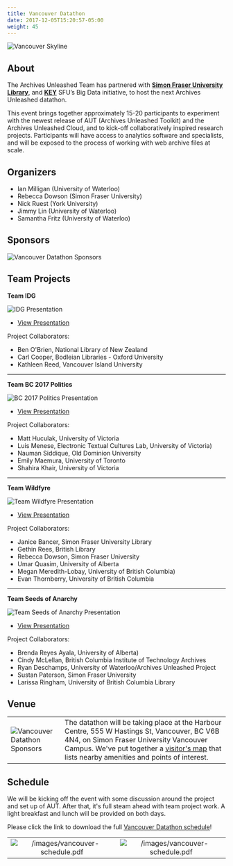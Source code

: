 ```yaml
---
title: Vancouver Datathon
date: 2017-12-05T15:20:57-05:00
weight: 45
---
```


![Vancouver Skyline](/images/vancouver-skyline.png)
## About

The Archives Unleashed Team has partnered with **[Simon Fraser University Library](https://www.lib.sfu.ca)**, and **[KEY](http://www.sfu.ca/key/)** SFU’s Big Data initiative, to host the next Archives Unleashed datathon.

This event brings together approximately 15-20 participants to experiment with the newest release of AUT (Archives Unleashed Toolkit) and the Archives Unleashed Cloud, and to kick-off collaboratively inspired research projects. Participants will have access to analytics software and specialists, and will be exposed to the process of working with web archive files at scale.

## Organizers

* Ian Milligan (University of Waterloo)
* Rebecca Dowson (Simon Fraser University)
* Nick Ruest (York University)
* Jimmy Lin (University of Waterloo)
* Samantha Fritz (University of Waterloo)

## Sponsors

![Vancouver Datathon Sponsors](/images/logo-vancouver-sponsors.png)

## Team Projects

**Team IDG**

![IDG Presentation](/images/vancouver-IDG.png)

* [View Presentation](/images/vancouver-IDG.pdf)

Project Collaborators:
  * Ben O'Brien, National Library of New Zealand
  * Carl Cooper, Bodleian Libraries - Oxford University
  * Kathleen Reed, Vancouver Island University

***

**Team BC 2017 Politics**

![BC 2017 Politics Presentation](/images/vancouver-BC2017Politics.png)

* [View Presentation](/images/Vancouver-BC2017Politics.pdf)

Project Collaborators:
  * Matt Huculak, University of Victoria
  * Luis Menese, Electronic Textual Cultures Lab, University of Victoria)
  * Nauman Siddique, Old Dominion University
  * Emily Maemura, University of Toronto
  * Shahira Khair, University of Victoria

***

**Team Wildfyre**

![Team Wildfyre Presentation](/images/vancouver-BC2017Politics.png)

* [View Presentation](/images/Vancouver-BC2017Politics.pdf)

Project Collaborators:
  * Janice Bancer, Simon Fraser University Library
  * Gethin Rees, British Library
  * Rebecca Dowson, Simon Fraser University
  * Umar Quasim, University of Alberta
  * Megan Meredith-Lobay, University of British Columbia)
  * Evan Thornberry, University of British Columbia

***

**Team Seeds of Anarchy**

![Team Seeds of Anarchy Presentation](/images/vancouver-seedsofanarchy.png)

 * [View Presentation](/images/vancouver-seedsofanarchy.pdf)

Project Collaborators:
  * Brenda Reyes Ayala, University of Alberta)
  * Cindy McLellan, British Columbia Institute of Technology Archives
  * Ryan Deschamps, University of Waterloo/Archives Unleashed Project
  * Sustan Paterson, Simon Fraser University
  * Larissa Ringham, University of British Columbia Library

## Venue

|               |                  |
|---------------|------------------|
|![Vancouver Datathon Sponsors](/images/vancouver-map.png)| The datathon will be taking place at the Harbour Centre, 555 W Hastings St, Vancouver, BC V6B 4N4, on Simon Fraser University Vancouver Campus. We've put together a [visitor's map](https://www.google.com/maps/d/u/0/embed?mid=1MdGucaBTX0B3elYaZWKxEqLKE6glEgmB&ll=49.288565672623285%2C-123.15043901275543&z=13) that lists nearby amenities and points of interest.|

## Schedule

We will be kicking off the event with some discussion around the project and set up of AUT. After that, it's full steam ahead with team project work. A light breakfast and lunch will be provided on both days.

Please click the link to download the full  [Vancouver Datathon schedule](/images/vancouver-schedule.pdf)!

|               |                  |
|:-------------:|:----------------:|
| ![/images/vancouver-schedule.pdf](/images/vancouver-day1.png) | ![/images/vancouver-schedule.pdf](/images/vancouver-day2.png)|